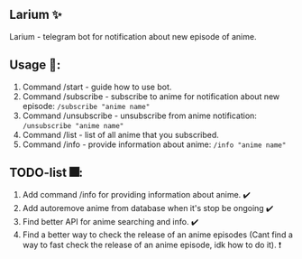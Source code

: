 ## Larium ✨

Larium - telegram bot for notification about new episode of anime.

## Usage 🌌:

1. Command /start - guide how to use bot.
2. Command /subscribe - subscribe to anime for notification about new episode: `/subscribe "anime name"`
3. Command /unsubscribe - unsubscribe from anime notification: `/unsubscribe "anime name"`
4. Command /list - list of all anime that you subscribed.
5. Command /info - provide information about anime: `/info "anime name"`

## TODO-list 🎆:

1. Add command /info for providing information about anime. ✔️
2. Add autoremove anime from database when it's stop be ongoing ✔️
3. Find better API for anime searching and info. ✔️
4. Find a better way to check the release of an anime episodes (Cant find a way to fast check the release of an anime episode, idk how to do it). ❗
